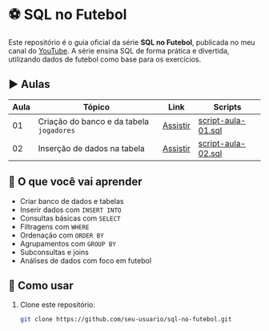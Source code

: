 # ⚽ SQL no Futebol

Este repositório é o guia oficial da série **SQL no Futebol**, publicada no meu canal do [YouTube](https://www.youtube.com/@rodolforicardotech). A série ensina SQL de forma prática e divertida, utilizando dados de futebol como base para os exercícios.

## ▶️ Aulas

| Aula | Tópico | Link | Scripts |
|------|--------|------|---------|
| 01 | Criação do banco e da tabela `jogadores` | [Assistir](https://youtu.be/2teV68d_Ccs?si=H95esQSnnVICtn3L) | [script-aula-01.sql](aula-01/script-aula-01.sql) |
| 02 | Inserção de dados na tabela | [Assistir](https://youtu.be/FaP7VL814dw) | [script-aula-02.sql](aula-02/script-aula-02.sql) |

## 🧠 O que você vai aprender

- Criar banco de dados e tabelas
- Inserir dados com `INSERT INTO`
- Consultas básicas com `SELECT`
- Filtragens com `WHERE`
- Ordenação com `ORDER BY`
- Agrupamentos com `GROUP BY`
- Subconsultas e joins
- Análises de dados com foco em futebol

## 📂 Como usar

1. Clone este repositório:
   ```bash
   git clone https://github.com/seu-usuario/sql-no-futebol.git
